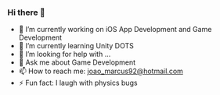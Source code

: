 ### Hi there 👋

<!--
**kiyo92/kiyo92** is a ✨ _special_ ✨ repository because its `README.md` (this file) appears on your GitHub profile. -->

- 🔭 I’m currently working on iOS App Development and Game Development
- 🌱 I’m currently learning Unity DOTS
- 🤔 I’m looking for help with ...
- 💬 Ask me about Game Development
- 📫 How to reach me: joao_marcus92@hotmail.com
- ⚡ Fun fact: I laugh with physics bugs
